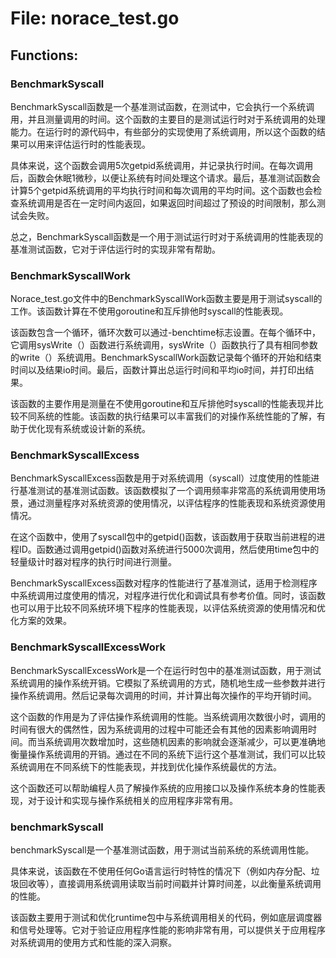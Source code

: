 # File: norace_test.go



## Functions:

### BenchmarkSyscall

BenchmarkSyscall函数是一个基准测试函数，在测试中，它会执行一个系统调用，并且测量调用的时间。这个函数的主要目的是测试运行时对于系统调用的处理能力。在运行时的源代码中，有些部分的实现使用了系统调用，所以这个函数的结果可以用来评估运行时的性能表现。

具体来说，这个函数会调用5次getpid系统调用，并记录执行时间。在每次调用后，函数会休眠1微秒，以便让系统有时间处理这个请求。最后，基准测试函数会计算5个getpid系统调用的平均执行时间和每次调用的平均时间。这个函数也会检查系统调用是否在一定时间内返回，如果返回时间超过了预设的时间限制，那么测试会失败。

总之，BenchmarkSyscall函数是一个用于测试运行时对于系统调用的性能表现的基准测试函数，它对于评估运行时的实现非常有帮助。



### BenchmarkSyscallWork

Norace_test.go文件中的BenchmarkSyscallWork函数主要是用于测试syscall的工作。该函数计算在不使用goroutine和互斥排他时syscall的性能表现。

该函数包含一个循环，循环次数可以通过-benchtime标志设置。在每个循环中，它调用sysWrite（）函数进行系统调用，sysWrite（）函数执行了具有相同参数的write（）系统调用。BenchmarkSyscallWork函数记录每个循环的开始和结束时间以及结果io时间。最后，函数计算出总运行时间和平均io时间，并打印出结果。

该函数的主要作用是测量在不使用goroutine和互斥排他时syscall的性能表现并比较不同系统的性能。该函数的执行结果可以丰富我们的对操作系统性能的了解，有助于优化现有系统或设计新的系统。



### BenchmarkSyscallExcess

BenchmarkSyscallExcess函数是用于对系统调用（syscall）过度使用的性能进行基准测试的基准测试函数。该函数模拟了一个调用频率非常高的系统调用使用场景，通过测量程序对系统资源的使用情况，以评估程序的性能表现和系统资源使用情况。

在这个函数中，使用了syscall包中的getpid()函数，该函数用于获取当前进程的进程ID。函数通过调用getpid()函数对系统进行5000次调用，然后使用time包中的轻量级计时器对程序的执行时间进行测量。

BenchmarkSyscallExcess函数对程序的性能进行了基准测试，适用于检测程序中系统调用过度使用的情况，对程序进行优化和调试具有参考价值。同时，该函数也可以用于比较不同系统环境下程序的性能表现，以评估系统资源的使用情况和优化方案的效果。



### BenchmarkSyscallExcessWork

BenchmarkSyscallExcessWork是一个在运行时包中的基准测试函数，用于测试系统调用的操作系统开销。它模拟了系统调用的方式，随机地生成一些参数并进行操作系统调用。然后记录每次调用的时间，并计算出每次操作的平均开销时间。

这个函数的作用是为了评估操作系统调用的性能。当系统调用次数很小时，调用的时间有很大的偶然性，因为系统调用的过程中可能还会有其他的因素影响调用时间。而当系统调用次数增加时，这些随机因素的影响就会逐渐减少，可以更准确地衡量操作系统调用的开销。通过在不同的系统下运行这个基准测试，我们可以比较系统调用在不同系统下的性能表现，并找到优化操作系统最优的方法。

这个函数还可以帮助编程人员了解操作系统的应用接口以及操作系统本身的性能表现，对于设计和实现与操作系统相关的应用程序非常有用。



### benchmarkSyscall

benchmarkSyscall是一个基准测试函数，用于测试当前系统的系统调用性能。

具体来说，该函数在不使用任何Go语言运行时特性的情况下（例如内存分配、垃圾回收等），直接调用系统调用读取当前时间戳并计算时间差，以此衡量系统调用的性能。

该函数主要用于测试和优化runtime包中与系统调用相关的代码，例如底层调度器和信号处理等。它对于验证应用程序性能的影响非常有用，可以提供关于应用程序对系统调用的使用方式和性能的深入洞察。



